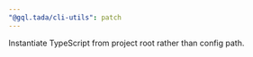 ```yaml
---
"@gql.tada/cli-utils": patch
---
```


Instantiate TypeScript from project root rather than config path.
